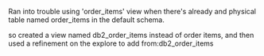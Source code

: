 Ran into trouble using 'order_items' view when there's already and physical table named order_items in the default schema.

so created a view named db2_order_items instead of order items, and then used a refinement on the explore to add from:db2_order_items
